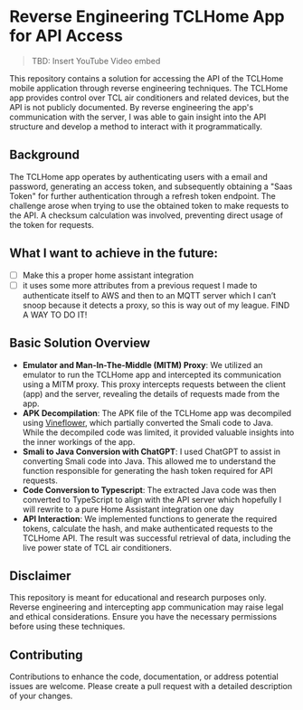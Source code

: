# Reverse Engineering TCLHome App for API Access

> TBD: Insert YouTube Video embed

This repository contains a solution for accessing the API of the TCLHome mobile application through reverse engineering techniques. The TCLHome app provides control over TCL air conditioners and related devices, but the API is not publicly documented. By reverse engineering the app's communication with the server, I was able to gain insight into the API structure and develop a method to interact with it programmatically.

## Background

The TCLHome app operates by authenticating users with a email and password, generating an access token, and subsequently obtaining a "Saas Token" for further authentication through a refresh token endpoint. The challenge arose when trying to use the obtained token to make requests to the API. A checksum calculation was involved, preventing direct usage of the token for requests.

## What I want to achieve in the future:

-  [ ] Make this a proper home assistant integration
-  [ ] it uses some more attributes from a previous request I made to authenticate itself to AWS and then to an MQTT server which I can’t snoop because it detects a proxy, so this is way out of my league. FIND A WAY TO DO IT!

## Basic Solution Overview

-  **Emulator and Man-In-The-Middle (MITM) Proxy**: We utilized an emulator to run the TCLHome app and intercepted its communication using a MITM proxy. This proxy intercepts requests between the client (app) and the server, revealing the details of requests made from the app.
-  **APK Decompilation**: The APK file of the TCLHome app was decompiled using [Vineflower](https://github.com/Vineflower/vineflower), which partially converted the Smali code to Java. While the decompiled code was limited, it provided valuable insights into the inner workings of the app.
-  **Smali to Java Conversion with ChatGPT**: I used ChatGPT to assist in converting Smali code into Java. This allowed me to understand the function responsible for generating the hash token required for API requests.
-  **Code Conversion to Typescript**: The extracted Java code was then converted to TypeScript to align with the API server which hopefully I will rewrite to a pure Home Assistant integration one day
-  **API Interaction**: We implemented functions to generate the required tokens, calculate the hash, and make authenticated requests to the TCLHome API. The result was successful retrieval of data, including the live power state of TCL air conditioners.

## Disclaimer

This repository is meant for educational and research purposes only. Reverse engineering and intercepting app communication may raise legal and ethical considerations. Ensure you have the necessary permissions before using these techniques.

## Contributing

Contributions to enhance the code, documentation, or address potential issues are welcome. Please create a pull request with a detailed description of your changes.
